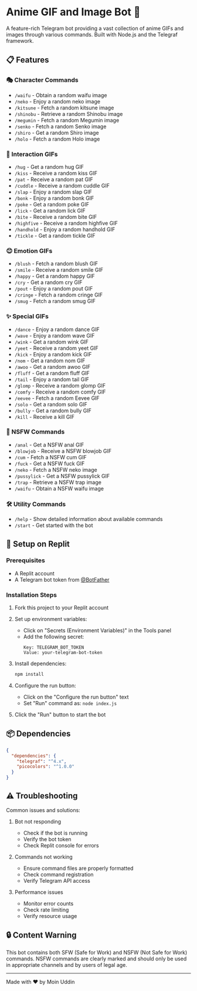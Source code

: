 # Anime GIF and Image Bot 🤖

A feature-rich Telegram bot providing a vast collection of anime GIFs and images through various commands. Built with Node.js and the Telegraf framework.

## 📋 Features

### 🎭 Character Commands
- `/waifu` - Obtain a random waifu image
- `/neko` - Enjoy a random neko image
- `/kitsune` - Fetch a random kitsune image
- `/shinobu` - Retrieve a random Shinobu image
- `/megumin` - Fetch a random Megumin image
- `/senko` - Fetch a random Senko image
- `/shiro` - Get a random Shiro image
- `/holo` - Fetch a random Holo image

### 💝 Interaction GIFs
- `/hug` - Get a random hug GIF
- `/kiss` - Receive a random kiss GIF
- `/pat` - Receive a random pat GIF
- `/cuddle` - Receive a random cuddle GIF
- `/slap` - Enjoy a random slap GIF
- `/bonk` - Enjoy a random bonk GIF
- `/poke` - Get a random poke GIF
- `/lick` - Get a random lick GIF
- `/bite` - Receive a random bite GIF
- `/highfive` - Receive a random highfive GIF
- `/handhold` - Enjoy a random handhold GIF
- `/tickle` - Get a random tickle GIF

### 😊 Emotion GIFs
- `/blush` - Fetch a random blush GIF
- `/smile` - Receive a random smile GIF
- `/happy` - Get a random happy GIF
- `/cry` - Get a random cry GIF
- `/pout` - Enjoy a random pout GIF
- `/cringe` - Fetch a random cringe GIF
- `/smug` - Fetch a random smug GIF

### ✨ Special GIFs
- `/dance` - Enjoy a random dance GIF
- `/wave` - Enjoy a random wave GIF
- `/wink` - Get a random wink GIF
- `/yeet` - Receive a random yeet GIF
- `/kick` - Enjoy a random kick GIF
- `/nom` - Get a random nom GIF
- `/awoo` - Get a random awoo GIF
- `/fluff` - Get a random fluff GIF
- `/tail` - Enjoy a random tail GIF
- `/glomp` - Receive a random glomp GIF
- `/comfy` - Receive a random comfy GIF
- `/eevee` - Fetch a random Eevee GIF
- `/solo` - Get a random solo GIF
- `/bully` - Get a random bully GIF
- `/kill` - Receive a kill GIF

### 🔞 NSFW Commands
- `/anal` - Get a NSFW anal GIF
- `/blowjob` - Receive a NSFW blowjob GIF
- `/cum` - Fetch a NSFW cum GIF
- `/fuck` - Get a NSFW fuck GIF
- `/neko` - Fetch a NSFW neko image
- `/pussylick` - Get a NSFW pussylick GIF
- `/trap` - Retrieve a NSFW trap image
- `/waifu` - Obtain a NSFW waifu image

### 🛠️ Utility Commands
- `/help` - Show detailed information about available commands
- `/start` - Get started with the bot

## 🚀 Setup on Replit

### Prerequisites
- A Replit account
- A Telegram bot token from [@BotFather](https://t.me/BotFather)

### Installation Steps

1. Fork this project to your Replit account

2. Set up environment variables:
   - Click on "Secrets (Environment Variables)" in the Tools panel
   - Add the following secret:
     ```
     Key: TELEGRAM_BOT_TOKEN
     Value: your-telegram-bot-token
     ```

3. Install dependencies:
   ```bash
   npm install
   ```

4. Configure the run button:
   - Click on the "Configure the run button" text
   - Set "Run" command as: `node index.js`

5. Click the "Run" button to start the bot

## 📦 Dependencies

```json
{
  "dependencies": {
    "telegraf": "^4.x",
    "picocolors": "^1.0.0"
  }
}
```

## ⚠️ Troubleshooting

Common issues and solutions:

1. Bot not responding
   - Check if the bot is running
   - Verify the bot token
   - Check Replit console for errors

2. Commands not working
   - Ensure command files are properly formatted
   - Check command registration
   - Verify Telegram API access

3. Performance issues
   - Monitor error counts
   - Check rate limiting
   - Verify resource usage

## 🔒 Content Warning

This bot contains both SFW (Safe for Work) and NSFW (Not Safe for Work) commands. NSFW commands are clearly marked and should only be used in appropriate channels and by users of legal age.

---
Made with ❤️ by Moin Uddin
